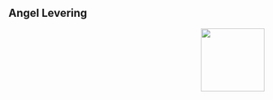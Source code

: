 <h2>Angel Levering</h2>
<img style="float: right;" src="![image](https://user-images.githubusercontent.com/128650432/227070030-10f5d1a4-ee72-4fc4-80df-e47c4fd9d969.png)" width="125" height="125">
